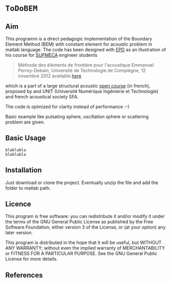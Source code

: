 `ToDoBEM`
============


## Aim

This programm is a direct pedagogic implementation of the Boundary Element Method (BEM) with constant element for acoustic problem in matlab language. The code has been designed with [EPD](http://www.utc.fr/~eperreyd/) as an illustration of his course for [SUPMECA](https://www.supmeca.fr/) engineer students

> Méthode des éléments de frontière pour l'acoustique
> Emmanuel Perrey-Debain, Université de Technologie de Compiègne, 12 novembre 2012
> available [here](http://vibroacoustique.fr/cours/M06_C02/co/VAC_M06_C02_web.html)

which is a part of a large structural acoustic [open course](http://vibroacoustique.fr/) (in french), proposed by and UNIT (Université Numérique Ingénierie et Technologie) and french acoustical society SFA. 

The code is opimized for clarity instead of performance :-)

Basic example like pulsating sphere, oscillation sphere or scattering problem are given.

## Basic Usage

```
blablabla
blablabla
```

## Installation
Just download or clone the project. Eventually unzip the file and add the folder to matlab path.


## Licence
This program is free software: you can redistribute it and/or modify it under the terms of the GNU General Public License as published by the Free Software Foundation, either version 3 of the License, or (at your option) any later version.
 
This program is distributed in the hope that it will be useful, but WITHOUT ANY WARRANTY; without even the implied warranty of MERCHANTABILITY or FITNESS FOR A PARTICULAR PURPOSE.  See the GNU General Public License for more details.

## References


